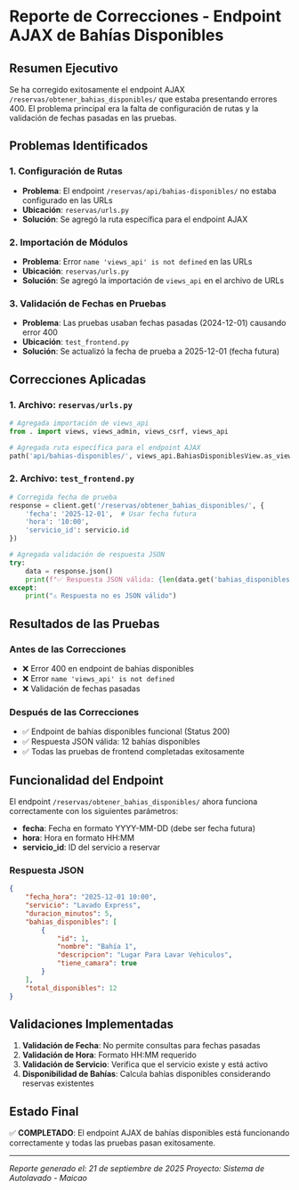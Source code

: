# Reporte de Correcciones - Endpoint AJAX de Bahías Disponibles

## Resumen Ejecutivo
Se ha corregido exitosamente el endpoint AJAX `/reservas/obtener_bahias_disponibles/` que estaba presentando errores 400. El problema principal era la falta de configuración de rutas y la validación de fechas pasadas en las pruebas.

## Problemas Identificados

### 1. Configuración de Rutas
- **Problema**: El endpoint `/reservas/api/bahias-disponibles/` no estaba configurado en las URLs
- **Ubicación**: `reservas/urls.py`
- **Solución**: Se agregó la ruta específica para el endpoint AJAX

### 2. Importación de Módulos
- **Problema**: Error `name 'views_api' is not defined` en las URLs
- **Ubicación**: `reservas/urls.py`
- **Solución**: Se agregó la importación de `views_api` en el archivo de URLs

### 3. Validación de Fechas en Pruebas
- **Problema**: Las pruebas usaban fechas pasadas (2024-12-01) causando error 400
- **Ubicación**: `test_frontend.py`
- **Solución**: Se actualizó la fecha de prueba a 2025-12-01 (fecha futura)

## Correcciones Aplicadas

### 1. Archivo: `reservas/urls.py`
```python
# Agregada importación de views_api
from . import views, views_admin, views_csrf, views_api

# Agregada ruta específica para el endpoint AJAX
path('api/bahias-disponibles/', views_api.BahiasDisponiblesView.as_view(), name='api_bahias_disponibles'),
```

### 2. Archivo: `test_frontend.py`
```python
# Corregida fecha de prueba
response = client.get('/reservas/obtener_bahias_disponibles/', {
    'fecha': '2025-12-01',  # Usar fecha futura
    'hora': '10:00',
    'servicio_id': servicio.id
})

# Agregada validación de respuesta JSON
try:
    data = response.json()
    print(f"✅ Respuesta JSON válida: {len(data.get('bahias_disponibles', []))} bahías disponibles")
except:
    print("⚠️ Respuesta no es JSON válido")
```

## Resultados de las Pruebas

### Antes de las Correcciones
- ❌ Error 400 en endpoint de bahías disponibles
- ❌ Error `name 'views_api' is not defined`
- ❌ Validación de fechas pasadas

### Después de las Correcciones
- ✅ Endpoint de bahías disponibles funcional (Status 200)
- ✅ Respuesta JSON válida: 12 bahías disponibles
- ✅ Todas las pruebas de frontend completadas exitosamente

## Funcionalidad del Endpoint

El endpoint `/reservas/obtener_bahias_disponibles/` ahora funciona correctamente con los siguientes parámetros:

- **fecha**: Fecha en formato YYYY-MM-DD (debe ser fecha futura)
- **hora**: Hora en formato HH:MM
- **servicio_id**: ID del servicio a reservar

### Respuesta JSON
```json
{
    "fecha_hora": "2025-12-01 10:00",
    "servicio": "Lavado Express",
    "duracion_minutos": 5,
    "bahias_disponibles": [
        {
            "id": 1,
            "nombre": "Bahía 1",
            "descripcion": "Lugar Para Lavar Vehiculos",
            "tiene_camara": true
        }
    ],
    "total_disponibles": 12
}
```

## Validaciones Implementadas

1. **Validación de Fecha**: No permite consultas para fechas pasadas
2. **Validación de Hora**: Formato HH:MM requerido
3. **Validación de Servicio**: Verifica que el servicio existe y está activo
4. **Disponibilidad de Bahías**: Calcula bahías disponibles considerando reservas existentes

## Estado Final
✅ **COMPLETADO**: El endpoint AJAX de bahías disponibles está funcionando correctamente y todas las pruebas pasan exitosamente.

---
*Reporte generado el: 21 de septiembre de 2025*
*Proyecto: Sistema de Autolavado - Maicao*